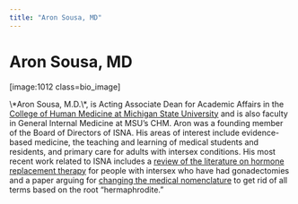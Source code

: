 ```yaml
---
title: "Aron Sousa, MD"
---
```


# Aron Sousa, MD

<p>[image:1012 class=bio_image]  </p>

<p>\*Aron Sousa, M.D.\*, is Acting Associate Dean for Academic Affairs in the <a href="http://humanmedicine.msu.edu/">College of Human Medicine at Michigan State University</a> and is also faculty in General Internal Medicine at <span class="caps">MSU</span>&#8217;s <span class="caps">CHM</span>. Aron was a founding member of the Board of Directors of <span class="caps">ISNA</span>. His areas of interest include evidence-based medicine, the teaching and learning of medical students and residents, and primary care for adults with intersex conditions. His most recent work related to <span class="caps">ISNA</span> includes a <a href="http://www.isna.org/faq/hrt_sousa">review of the literature on hormone replacement therapy</a> for people with intersex who have had gonadectomies and a paper arguing for <a href="http://www.isna.org/node/979">changing the medical nomenclature</a> to get rid of all terms based on the root &#8220;hermaphrodite.&#8221;</p>